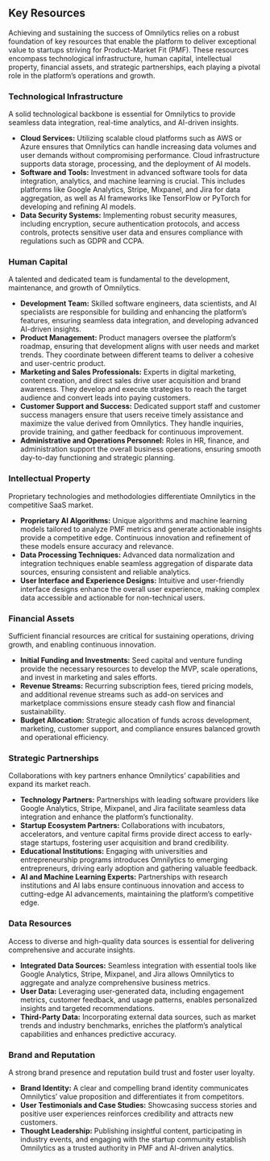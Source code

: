 ## **Key Resources**

Achieving and sustaining the success of Omnilytics relies on a robust foundation of key resources that enable the platform to deliver exceptional value to startups striving for Product-Market Fit (PMF). These resources encompass technological infrastructure, human capital, intellectual property, financial assets, and strategic partnerships, each playing a pivotal role in the platform’s operations and growth.

### **Technological Infrastructure**

A solid technological backbone is essential for Omnilytics to provide seamless data integration, real-time analytics, and AI-driven insights.

- **Cloud Services:** Utilizing scalable cloud platforms such as AWS or Azure ensures that Omnilytics can handle increasing data volumes and user demands without compromising performance. Cloud infrastructure supports data storage, processing, and the deployment of AI models.
- **Software and Tools:** Investment in advanced software tools for data integration, analytics, and machine learning is crucial. This includes platforms like Google Analytics, Stripe, Mixpanel, and Jira for data aggregation, as well as AI frameworks like TensorFlow or PyTorch for developing and refining AI models.
- **Data Security Systems:** Implementing robust security measures, including encryption, secure authentication protocols, and access controls, protects sensitive user data and ensures compliance with regulations such as GDPR and CCPA.

### **Human Capital**

A talented and dedicated team is fundamental to the development, maintenance, and growth of Omnilytics.

- **Development Team:** Skilled software engineers, data scientists, and AI specialists are responsible for building and enhancing the platform’s features, ensuring seamless data integration, and developing advanced AI-driven insights.
- **Product Management:** Product managers oversee the platform’s roadmap, ensuring that development aligns with user needs and market trends. They coordinate between different teams to deliver a cohesive and user-centric product.
- **Marketing and Sales Professionals:** Experts in digital marketing, content creation, and direct sales drive user acquisition and brand awareness. They develop and execute strategies to reach the target audience and convert leads into paying customers.
- **Customer Support and Success:** Dedicated support staff and customer success managers ensure that users receive timely assistance and maximize the value derived from Omnilytics. They handle inquiries, provide training, and gather feedback for continuous improvement.
- **Administrative and Operations Personnel:** Roles in HR, finance, and administration support the overall business operations, ensuring smooth day-to-day functioning and strategic planning.

### **Intellectual Property**

Proprietary technologies and methodologies differentiate Omnilytics in the competitive SaaS market.

- **Proprietary AI Algorithms:** Unique algorithms and machine learning models tailored to analyze PMF metrics and generate actionable insights provide a competitive edge. Continuous innovation and refinement of these models ensure accuracy and relevance.
- **Data Processing Techniques:** Advanced data normalization and integration techniques enable seamless aggregation of disparate data sources, ensuring consistent and reliable analytics.
- **User Interface and Experience Designs:** Intuitive and user-friendly interface designs enhance the overall user experience, making complex data accessible and actionable for non-technical users.

### **Financial Assets**

Sufficient financial resources are critical for sustaining operations, driving growth, and enabling continuous innovation.

- **Initial Funding and Investments:** Seed capital and venture funding provide the necessary resources to develop the MVP, scale operations, and invest in marketing and sales efforts.
- **Revenue Streams:** Recurring subscription fees, tiered pricing models, and additional revenue streams such as add-on services and marketplace commissions ensure steady cash flow and financial sustainability.
- **Budget Allocation:** Strategic allocation of funds across development, marketing, customer support, and compliance ensures balanced growth and operational efficiency.

### **Strategic Partnerships**

Collaborations with key partners enhance Omnilytics’ capabilities and expand its market reach.

- **Technology Partners:** Partnerships with leading software providers like Google Analytics, Stripe, Mixpanel, and Jira facilitate seamless data integration and enhance the platform’s functionality.
- **Startup Ecosystem Partners:** Collaborations with incubators, accelerators, and venture capital firms provide direct access to early-stage startups, fostering user acquisition and brand credibility.
- **Educational Institutions:** Engaging with universities and entrepreneurship programs introduces Omnilytics to emerging entrepreneurs, driving early adoption and gathering valuable feedback.
- **AI and Machine Learning Experts:** Partnerships with research institutions and AI labs ensure continuous innovation and access to cutting-edge AI advancements, maintaining the platform’s competitive edge.

### **Data Resources**

Access to diverse and high-quality data sources is essential for delivering comprehensive and accurate insights.

- **Integrated Data Sources:** Seamless integration with essential tools like Google Analytics, Stripe, Mixpanel, and Jira allows Omnilytics to aggregate and analyze comprehensive business metrics.
- **User Data:** Leveraging user-generated data, including engagement metrics, customer feedback, and usage patterns, enables personalized insights and targeted recommendations.
- **Third-Party Data:** Incorporating external data sources, such as market trends and industry benchmarks, enriches the platform’s analytical capabilities and enhances predictive accuracy.

### **Brand and Reputation**

A strong brand presence and reputation build trust and foster user loyalty.

- **Brand Identity:** A clear and compelling brand identity communicates Omnilytics’ value proposition and differentiates it from competitors.
- **User Testimonials and Case Studies:** Showcasing success stories and positive user experiences reinforces credibility and attracts new customers.
- **Thought Leadership:** Publishing insightful content, participating in industry events, and engaging with the startup community establish Omnilytics as a trusted authority in PMF and AI-driven analytics.
